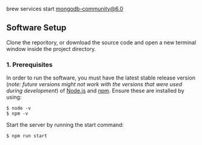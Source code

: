 brew services start mongodb-community@6.0


## Software Setup
Clone the reporitory, or download the source code and open a new terminal window inside the project directory.
### 1. Prerequisites
In order to run the software, you must have the latest stable release version (*note: future versions might not work with the versions that were used during development*) of [Node.js](https://nodejs.org/en/) and [npm](https://www.npmjs.com/). Ensure these are installed by using:
```
$ node -v
$ npm -v
```
Start the server by running the start command:

```
$ npm run start
```
